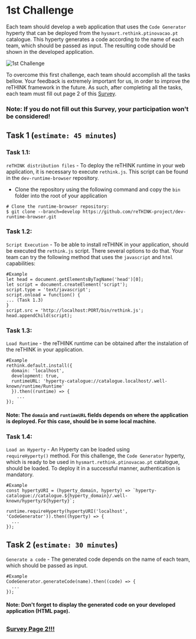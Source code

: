 # 1st Challenge

Each team should develop a web application that uses the `Code Generator` hyperty that can be deployed from the `hysmart.rethink.ptinovacao.pt` catalogue. This hyperty generates a code according to the name of each team, which should be passed as input. The resulting code should be shown in the developed application.   

![1st Challenge](https://github.com/BernardoMG/dev-reTHINK-challenge/blob/master/Figures/1-Challenge.jpg)

To overcome this first challenge, each team should accomplish all the tasks bellow. 
Your feedback is extremely important for us, in order to improve the reTHINK framework in the future. As such, after completing all the tasks, each team must fill out page 2 of this [Survey](https://docs.google.com/forms/d/e/1FAIpQLSeFt56Ura0zkTqg_VX9od_jBZtE3-2mt_urTFvxsoRuQ3uJRw/viewform). 

### Note: If you do not fill out this Survey, your participation won't be considered! 

## Task 1 (`estimate: 45 minutes`)

### Task 1.1:

`reTHINK distribution files` - To deploy the reTHINK runtime in your web application, it is necessary to execute `rethink.js`. This script can be found in the `dev-runtime-browser` repository. 

* Clone the repository using the following command and copy the `bin` folder into the root of your application 

```shell
# Clone the runtime-browser repository:
$ git clone --branch=develop https://github.com/reTHINK-project/dev-runtime-browser.git
```

### Task 1.2:

`Script Execution` - To be able to install reTHINK in your application, should be executed the `rethink.js` script. There several options to do that. Your team can try the following method that uses the `javascript` and `html` capabilities:

```shell
#Example
let head = document.getElementsByTagName('head')[0];
let script = document.createElement('script');
script.type = 'text/javascript';
script.onload = function() {
... (Task 1.3)
}
script.src = 'http://localhost:PORT/bin/rethink.js';
head.appendChild(script);
```


### Task 1.3:

`Load Runtime` - the reTHINK runtime can be obtained after the instalation of the reTHINK in your application.

```shell
#Example
rethink.default.install({ 
  domain: 'localhost',
  development: true,
  runtimeURL: 'hyperty-catalogue://catalogue.localhost/.well-known/runtime/Runtime'
  }).then((runtime) => {
    ... 
});
```

#### Note: The `domain` and `runtimeURL` fields depends on where the application is deployed. For this case, should be in some local machine.


### Task 1.4:

`Load an Hyperty` - An Hyperty can be loaded using `requireHyperty()` method. For this challenge, the `Code Generator` hyperty, which is ready to be used in `hysmart.rethink.ptinovacao.pt` catalogue, should be loaded. To deploy it in a successful manner, authentication is mandatory.

```shell
#Example
const hypertyURI = (hyperty_domain, hyperty) => `hyperty-catalogue://catalogue.${hyperty_domain}/.well-known/hyperty/${hyperty}`;

runtime.requireHyperty(hypertyURI('localhost', 'CodeGenerator')).then((hyperty) => {
  ...
});
```

## Task 2 (`estimate: 30 minutes`)

`Generate a code` - The generated code depends on the name of each team, which should be passed as input.

```shell
#Example
CodeGenerator.generateCode(name).then((code) => {
  ...
});
```

#### Note: Don't forget to display the generated code on your developed application (HTML page).

##

### [Survey Page 2!!!](https://docs.google.com/forms/d/e/1FAIpQLSeFt56Ura0zkTqg_VX9od_jBZtE3-2mt_urTFvxsoRuQ3uJRw/viewform) 
